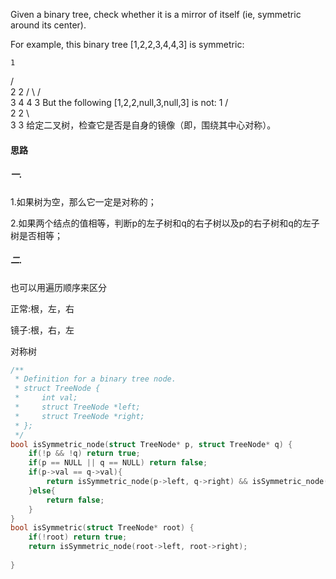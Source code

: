 Given a binary tree, check whether it is a mirror of itself (ie, symmetric around its center).

For example, this binary tree [1,2,2,3,4,4,3] is symmetric:

    1

   / \
  2   2
 / \ / \
3  4 4  3
But the following [1,2,2,null,3,null,3] is not:
    1
   / \
  2   2
   \   \
   3    3
给定二叉树，检查它是否是自身的镜像（即，围绕其中心对称）。

#### 思路

##### 一.

1.如果树为空，那么它一定是对称的；

2.如果两个结点的值相等，判断p的左子树和q的右子树以及p的右子树和q的左子树是否相等；

##### 二.

也可以用遍历顺序来区分

正常:根，左，右

镜子:根，右，左

对称树

```c
/**
 * Definition for a binary tree node.
 * struct TreeNode {
 *     int val;
 *     struct TreeNode *left;
 *     struct TreeNode *right;
 * };
 */
bool isSymmetric_node(struct TreeNode* p, struct TreeNode* q) {
    if(!p && !q) return true;
    if(p == NULL || q == NULL) return false;
    if(p->val == q->val){
        return isSymmetric_node(p->left, q->right) && isSymmetric_node(p->right, q->left);
    }else{
        return false;
    }
}
bool isSymmetric(struct TreeNode* root) {
    if(!root) return true;
    return isSymmetric_node(root->left, root->right);
    
}
```

